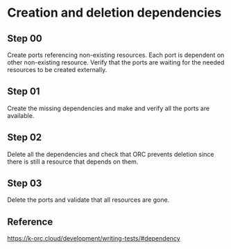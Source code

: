 # Creation and deletion dependencies

## Step 00

Create ports referencing non-existing resources. Each port is dependent on other non-existing resource. Verify that the ports are waiting for the needed resources to be created externally.

## Step 01

Create the missing dependencies and make and verify all the ports are available.

## Step 02

Delete all the dependencies and check that ORC prevents deletion since there is still a resource that depends on them.

## Step 03

Delete the ports and validate that all resources are gone.

## Reference

https://k-orc.cloud/development/writing-tests/#dependency
